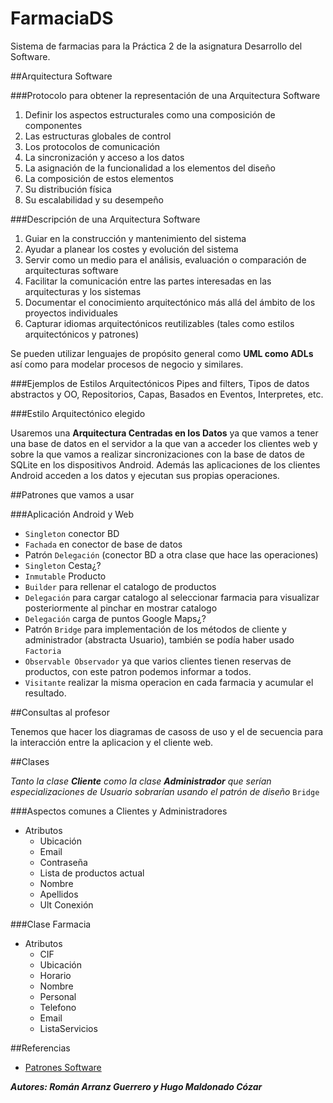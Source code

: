 FarmaciaDS
=================

Sistema de farmacias para la Práctica 2 de la asignatura Desarrollo del Software.

##Arquitectura Software

###Protocolo para obtener la representación de una Arquitectura Software 

1. Definir los aspectos estructurales como una composición de componentes
2. Las estructuras globales de control
3. Los protocolos de comunicación
4. La sincronización y acceso a los datos
5. La asignación de la funcionalidad a los elementos del diseño
6. La composición de estos elementos
7. Su distribución física
8. Su escalabilidad y su desempeño  

###Descripción de una Arquitectura Software

1. Guiar en la construcción y mantenimiento del sistema 
2. Ayudar a planear los costes y evolución del sistema 
3. Servir como un medio para el análisis, evaluación o comparación de arquitecturas software 
4. Facilitar la comunicación entre las partes interesadas en las arquitecturas y los sistemas 
5. Documentar el conocimiento arquitectónico más allá del ámbito de los proyectos individuales 
6. Capturar idiomas arquitectónicos reutilizables (tales como estilos arquitectónicos y patrones) 

Se pueden utilizar lenguajes de propósito general como **UML como ADLs** así como para modelar procesos de negocio y similares. 

###Ejemplos de Estilos Arquitectónicos
Pipes and filters, Tipos de datos abstractos y OO, Repositorios, Capas, Basados en Eventos, Interpretes, etc.

###Estilo Arquitectónico elegido

Usaremos una **Arquitectura Centradas en los Datos** ya que vamos a tener una base de datos en el servidor a la que van a acceder los clientes web y sobre la que vamos a realizar sincronizaciones con la base de datos de SQLite en los dispositivos Android. Además las aplicaciones de los clientes Android acceden a los datos y ejecutan sus propias operaciones.

##Patrones que vamos a usar

###Aplicación Android y Web
- `Singleton` conector BD
- `Fachada` en conector de base de datos
- Patrón `Delegación` (conector BD a otra clase que hace las operaciones)
- `Singleton` Cesta¿?
- `Inmutable` Producto
- `Builder` para rellenar el catalogo de productos
- `Delegación` para cargar catalogo al seleccionar farmacia para visualizar posteriormente al pinchar en mostrar catalogo
- `Delegación` carga de puntos Google Maps¿?
- Patrón `Bridge` para implementación de los métodos de cliente y administrador (abstracta Usuario), también se podía haber usado `Factoria`
- `Observable Observador` ya que varios clientes tienen reservas de productos, con este patron podemos informar a todos.
- `Visitante` realizar la misma operacion en cada farmacia y acumular el resultado.

##Consultas al profesor

Tenemos que hacer los diagramas de casoss de uso y el de secuencia para la interacción entre la aplicacion y el cliente web.

##Clases

*Tanto la clase* ***Cliente*** *como la clase* ***Administrador*** *que serían especializaciones de Usuario sobrarían usando el patrón de diseño* `Bridge`

###Aspectos comunes a Clientes y Administradores
- Atributos
	- Ubicación
	- Email
	- Contraseña
	- Lista de productos actual
	- Nombre
	- Apellidos
	- Ult Conexión

###Clase Farmacia
- Atributos
	- CIF
	- Ubicación
	- Horario
	- Nombre
	- Personal
	- Telefono
	- Email
	- ListaServicios

##Referencias

- [Patrones Software](https://sourcemaking.com/design_patterns)

***Autores: Román Arranz Guerrero y Hugo Maldonado Cózar***